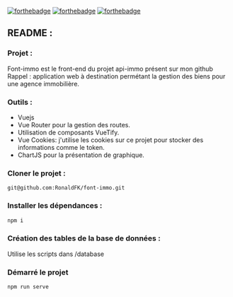 [![forthebadge](https://img.shields.io/badge/LinkedIn-0077B5?style=for-the-badge&logo=linkedin&logoColor=white)](https://www.linkedin.com/in/ronald-fonlebeck)
[![forthebadge](https://img.shields.io/badge/Vue.js-35495E?style=for-the-badge&logo=vue.js&logoColor=4FC08D)](https://forthebadge.com)
[![forthebadge](https://img.shields.io/badge/JavaScript-F7DF1E?style=for-the-badge&logo=javascript&logoColor=black)](#)

## README :

### Projet :

Font-immo est le front-end du projet api-immo présent sur mon github<br />
Rappel : application web à destination permétant la gestion des biens pour une agence immobilière.

### Outils :

- Vuejs
- Vue Router pour la gestion des routes.
- Utilisation de composants VueTify.
- Vue Cookies: j'utilise les cookies sur ce projet pour stocker des informations comme le token.
- ChartJS pour la présentation de graphique.

### Cloner le projet :
```
git@github.com:RonaldFK/font-immo.git
```
### Installer les dépendances :

```bash
npm i
```

### Création des tables de la base de données :

Utilise les scripts dans  /database

### Démarré le projet

```
npm run serve
```

